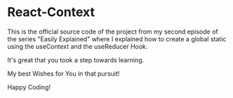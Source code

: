 # React-Context

This is the official source code of the project from my second episode of the series "Easily Explained" where I explained how to create a global static using the useContext and the useReducer Hook.

It's great that you took a step towards learning.

My best Wishes for You in that pursuit!

Happy Coding!
